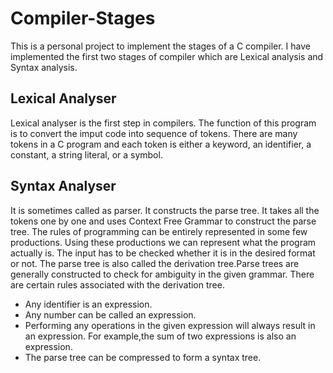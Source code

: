 # Compiler-Stages
This is a personal project to implement the stages of a C compiler. I have implemented the first two stages of compiler which are Lexical analysis and Syntax analysis. 

## Lexical Analyser
Lexical analyser is the first step in compilers. The function of this program is to convert the imput code into sequence of tokens. There are many tokens in a C program and each token is either a keyword, an identifier, a constant, a string literal, or a symbol.

## Syntax Analyser

It is sometimes called as parser. It constructs the parse tree. It takes all the tokens one by one and uses Context Free Grammar to construct the parse tree.
The rules of programming can be entirely represented in some few productions. Using these productions we can represent what the program actually is. The input has to be checked whether it is in the desired format or not.
The parse tree is also called the derivation tree.Parse trees are generally constructed to check for ambiguity in the given grammar. There are certain rules associated with the derivation tree.

* Any identifier is an expression.
* Any number can be called an expression.
* Performing any operations in the given expression will always result in an expression. For example,the sum of two expressions is also an expression.
* The parse tree can be compressed to form a syntax tree.
